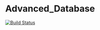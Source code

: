 # Advanced_Database

[![Build Status](http://52.30.153.29:8080/buildStatus/icon?job=NodeJSBookShopApp)](http://34.254.199.134:8080/job/NodeJSBookShopApp/)
